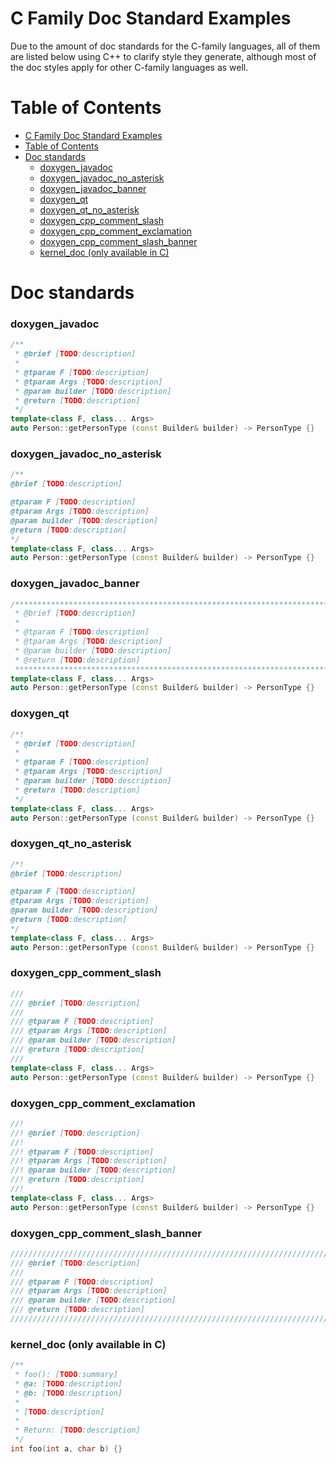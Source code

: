 # C Family Doc Standard Examples

Due to the amount of doc standards for the C-family languages, all of them are
listed below using C++ to clarify style they generate, although most of the doc
styles apply for other C-family languages as well.

# Table of Contents

- [C Family Doc Standard Examples](#c-family-doc-standard-examples)
- [Table of Contents](#table-of-contents)
- [Doc standards](#doc-standards)
  - [doxygen_javadoc](#doxygen_javadoc)
  - [doxygen_javadoc_no_asterisk](#doxygen_javadoc_no_asterisk)
  - [doxygen_javadoc_banner](#doxygen_javadoc_banner)
  - [doxygen_qt](#doxygen_qt)
  - [doxygen_qt_no_asterisk](#doxygen_qt_no_asterisk)
  - [doxygen_cpp_comment_slash](#doxygen_cpp_comment_slash)
  - [doxygen_cpp_comment_exclamation](#doxygen_cpp_comment_exclamation)
  - [doxygen_cpp_comment_slash_banner](#doxygen_cpp_comment_slash_banner)
  - [kernel_doc (only available in C)](#kernel_doc-only-available-in-c)

# Doc standards

### doxygen_javadoc

```cpp
/**
 * @brief [TODO:description]
 *
 * @tparam F [TODO:description]
 * @tparam Args [TODO:description]
 * @param builder [TODO:description]
 * @return [TODO:description]
 */
template<class F, class... Args>
auto Person::getPersonType (const Builder& builder) -> PersonType {}
```

### doxygen_javadoc_no_asterisk

```cpp
/**
@brief [TODO:description]

@tparam F [TODO:description]
@tparam Args [TODO:description]
@param builder [TODO:description]
@return [TODO:description]
*/
template<class F, class... Args>
auto Person::getPersonType (const Builder& builder) -> PersonType {}
```

### doxygen_javadoc_banner

```cpp
/*******************************************************************************
 * @brief [TODO:description]
 *
 * @tparam F [TODO:description]
 * @tparam Args [TODO:description]
 * @param builder [TODO:description]
 * @return [TODO:description]
 ******************************************************************************/
template<class F, class... Args>
auto Person::getPersonType (const Builder& builder) -> PersonType {}
```

### doxygen_qt

```cpp
/*!
 * @brief [TODO:description]
 *
 * @tparam F [TODO:description]
 * @tparam Args [TODO:description]
 * @param builder [TODO:description]
 * @return [TODO:description]
 */
template<class F, class... Args>
auto Person::getPersonType (const Builder& builder) -> PersonType {}
```

### doxygen_qt_no_asterisk

```cpp
/*!
@brief [TODO:description]

@tparam F [TODO:description]
@tparam Args [TODO:description]
@param builder [TODO:description]
@return [TODO:description]
*/
template<class F, class... Args>
auto Person::getPersonType (const Builder& builder) -> PersonType {}
```

### doxygen_cpp_comment_slash

```cpp
///
/// @brief [TODO:description]
///
/// @tparam F [TODO:description]
/// @tparam Args [TODO:description]
/// @param builder [TODO:description]
/// @return [TODO:description]
///
template<class F, class... Args>
auto Person::getPersonType (const Builder& builder) -> PersonType {}
```

### doxygen_cpp_comment_exclamation

```cpp
//!
//! @brief [TODO:description]
//!
//! @tparam F [TODO:description]
//! @tparam Args [TODO:description]
//! @param builder [TODO:description]
//! @return [TODO:description]
//!
template<class F, class... Args>
auto Person::getPersonType (const Builder& builder) -> PersonType {}
```

### doxygen_cpp_comment_slash_banner

```cpp
////////////////////////////////////////////////////////////////////////////////
/// @brief [TODO:description]
///
/// @tparam F [TODO:description]
/// @tparam Args [TODO:description]
/// @param builder [TODO:description]
/// @return [TODO:description]
////////////////////////////////////////////////////////////////////////////////
```

### kernel_doc (only available in C)

```cpp
/**
 * foo(): [TODO:summary]
 * @a: [TODO:description]
 * @b: [TODO:description]
 *
 * [TODO:description]
 *
 * Return: [TODO:description]
 */
int foo(int a, char b) {}
```
